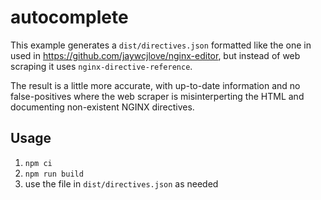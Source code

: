 # autocomplete

This example generates a `dist/directives.json` formatted like the one in used in https://github.com/jaywcjlove/nginx-editor, but instead of web scraping it uses `nginx-directive-reference`.

The result is a little more accurate, with up-to-date information and no false-positives where the web scraper is misinterperting the HTML and documenting non-existent NGINX directives.

## Usage

1. `npm ci`
2. `npm run build`
3. use the file in `dist/directives.json` as needed
